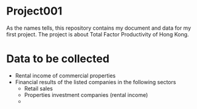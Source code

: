 # Project001
As the names tells, this repository contains my document and data for my first project.
The project is about Total Factor Productivity of Hong Kong.

# Data to be collected
* Rental income of commercial properties
* Financial results of the listed companies in the following sectors
  * Retail sales
  * Properties investment companies (rental income)
  * 
